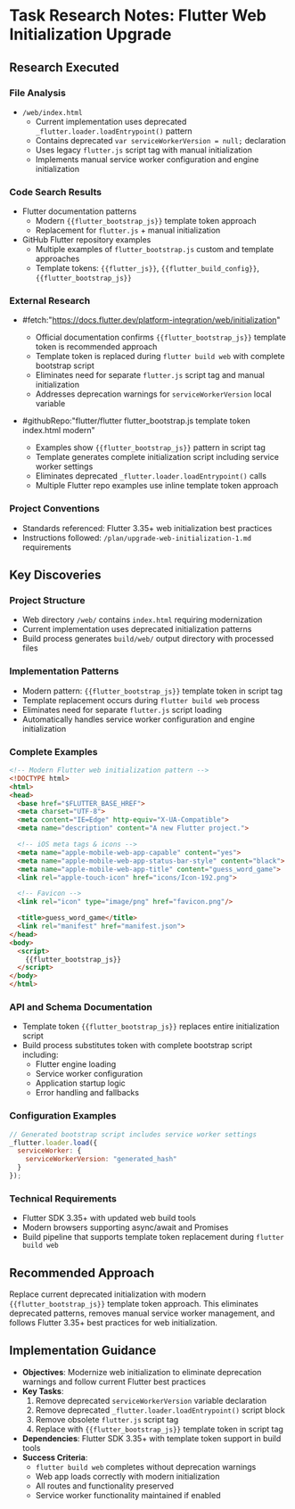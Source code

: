 <!-- markdownlint-disable-file -->
# Task Research Notes: Flutter Web Initialization Upgrade

## Research Executed

### File Analysis
- `/web/index.html`
  - Current implementation uses deprecated `_flutter.loader.loadEntrypoint()` pattern
  - Contains deprecated `var serviceWorkerVersion = null;` declaration
  - Uses legacy `flutter.js` script tag with manual initialization
  - Implements manual service worker configuration and engine initialization

### Code Search Results
- Flutter documentation patterns
  - Modern `{{flutter_bootstrap_js}}` template token approach
  - Replacement for `flutter.js` + manual initialization
- GitHub Flutter repository examples
  - Multiple examples of `flutter_bootstrap.js` custom and template approaches
  - Template tokens: `{{flutter_js}}`, `{{flutter_build_config}}`, `{{flutter_bootstrap_js}}`

### External Research
- #fetch:"https://docs.flutter.dev/platform-integration/web/initialization"
  - Official documentation confirms `{{flutter_bootstrap_js}}` template token is recommended approach
  - Template token is replaced during `flutter build web` with complete bootstrap script
  - Eliminates need for separate `flutter.js` script tag and manual initialization
  - Addresses deprecation warnings for `serviceWorkerVersion` local variable

- #githubRepo:"flutter/flutter flutter_bootstrap.js template token index.html modern"
  - Examples show `{{flutter_bootstrap_js}}` pattern in script tag
  - Template generates complete initialization script including service worker settings
  - Eliminates deprecated `_flutter.loader.loadEntrypoint()` calls
  - Multiple Flutter repo examples use inline template token approach

### Project Conventions
- Standards referenced: Flutter 3.35+ web initialization best practices
- Instructions followed: `/plan/upgrade-web-initialization-1.md` requirements

## Key Discoveries

### Project Structure
- Web directory `/web/` contains `index.html` requiring modernization
- Current implementation uses deprecated initialization patterns
- Build process generates `build/web/` output directory with processed files

### Implementation Patterns
- Modern pattern: `{{flutter_bootstrap_js}}` template token in script tag
- Template replacement occurs during `flutter build web` process
- Eliminates need for separate `flutter.js` script loading
- Automatically handles service worker configuration and engine initialization

### Complete Examples
```html
<!-- Modern Flutter web initialization pattern -->
<!DOCTYPE html>
<html>
<head>
  <base href="$FLUTTER_BASE_HREF">
  <meta charset="UTF-8">
  <meta content="IE=Edge" http-equiv="X-UA-Compatible">
  <meta name="description" content="A new Flutter project.">

  <!-- iOS meta tags & icons -->
  <meta name="apple-mobile-web-app-capable" content="yes">
  <meta name="apple-mobile-web-app-status-bar-style" content="black">
  <meta name="apple-mobile-web-app-title" content="guess_word_game">
  <link rel="apple-touch-icon" href="icons/Icon-192.png">

  <!-- Favicon -->
  <link rel="icon" type="image/png" href="favicon.png"/>

  <title>guess_word_game</title>
  <link rel="manifest" href="manifest.json">
</head>
<body>
  <script>
    {{flutter_bootstrap_js}}
  </script>
</body>
</html>
```

### API and Schema Documentation
- Template token `{{flutter_bootstrap_js}}` replaces entire initialization script
- Build process substitutes token with complete bootstrap script including:
  - Flutter engine loading
  - Service worker configuration
  - Application startup logic
  - Error handling and fallbacks

### Configuration Examples
```javascript
// Generated bootstrap script includes service worker settings
_flutter.loader.load({
  serviceWorker: {
    serviceWorkerVersion: "generated_hash"
  }
});
```

### Technical Requirements
- Flutter SDK 3.35+ with updated web build tools
- Modern browsers supporting async/await and Promises
- Build pipeline that supports template token replacement during `flutter build web`

## Recommended Approach
Replace current deprecated initialization with modern `{{flutter_bootstrap_js}}` template token approach. This eliminates deprecated patterns, removes manual service worker management, and follows Flutter 3.35+ best practices for web initialization.

## Implementation Guidance
- **Objectives**: Modernize web initialization to eliminate deprecation warnings and follow current Flutter best practices
- **Key Tasks**:
  1. Remove deprecated `serviceWorkerVersion` variable declaration
  2. Remove deprecated `_flutter.loader.loadEntrypoint()` script block
  3. Remove obsolete `flutter.js` script tag
  4. Replace with `{{flutter_bootstrap_js}}` template token in script tag
- **Dependencies**: Flutter SDK 3.35+ with template token support in build tools
- **Success Criteria**:
  - `flutter build web` completes without deprecation warnings
  - Web app loads correctly with modern initialization
  - All routes and functionality preserved
  - Service worker functionality maintained if enabled
